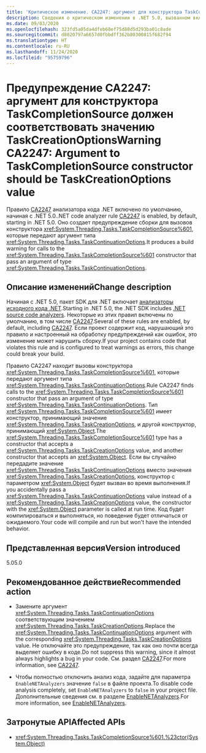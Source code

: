 ```yaml
---
title: 'Критическое изменение. CA2247: аргумент для конструктора TaskCompletionSource должен соответствовать значению TaskCreationOptions'
description: Сведения о критическом изменении в .NET 5.0, вызванном включением правила анализа кода CA2247.
ms.date: 09/03/2020
ms.openlocfilehash: 323fd5a05da4dfeb68ef75d88d5d293ba01c8ade
ms.sourcegitcommit: d8020797a6657d0fbbdff362b80300815f682f94
ms.translationtype: HT
ms.contentlocale: ru-RU
ms.lasthandoff: 11/24/2020
ms.locfileid: "95759796"
---
```

# <a name="warning-ca2247-argument-to-taskcompletionsource-constructor-should-be-taskcreationoptions-value"></a><span data-ttu-id="d4daf-103">Предупреждение CA2247: аргумент для конструктора TaskCompletionSource должен соответствовать значению TaskCreationOptions</span><span class="sxs-lookup"><span data-stu-id="d4daf-103">Warning CA2247: Argument to TaskCompletionSource constructor should be TaskCreationOptions value</span></span>

<span data-ttu-id="d4daf-104">Правило [CA2247](/visualstudio/code-quality/ca2247) анализатора кода .NET включено по умолчанию, начиная с .NET 5.0.</span><span class="sxs-lookup"><span data-stu-id="d4daf-104">.NET code analyzer rule [CA2247](/visualstudio/code-quality/ca2247) is enabled, by default, starting in .NET 5.0.</span></span> <span data-ttu-id="d4daf-105">Оно создает предупреждение сборки для вызовов конструктора <xref:System.Threading.Tasks.TaskCompletionSource%601>, которые передают аргумент типа <xref:System.Threading.Tasks.TaskContinuationOptions>.</span><span class="sxs-lookup"><span data-stu-id="d4daf-105">It produces a build warning for calls to the <xref:System.Threading.Tasks.TaskCompletionSource%601> constructor that pass an argument of type <xref:System.Threading.Tasks.TaskContinuationOptions>.</span></span>

## <a name="change-description"></a><span data-ttu-id="d4daf-106">Описание изменений</span><span class="sxs-lookup"><span data-stu-id="d4daf-106">Change description</span></span>

<span data-ttu-id="d4daf-107">Начиная с .NET 5.0, пакет SDK для .NET включает [анализаторы исходного кода .NET](../../../../fundamentals/code-analysis/overview.md).</span><span class="sxs-lookup"><span data-stu-id="d4daf-107">Starting in .NET 5.0, the .NET SDK includes [.NET source code analyzers](../../../../fundamentals/code-analysis/overview.md).</span></span> <span data-ttu-id="d4daf-108">Некоторые из этих правил включены по умолчанию, в том числе [CA2247](/visualstudio/code-quality/ca2247).</span><span class="sxs-lookup"><span data-stu-id="d4daf-108">Several of these rules are enabled, by default, including [CA2247](/visualstudio/code-quality/ca2247).</span></span> <span data-ttu-id="d4daf-109">Если проект содержит код, нарушающий это правило и настроенный на обработку предупреждений как ошибок, это изменение может нарушить сборку.</span><span class="sxs-lookup"><span data-stu-id="d4daf-109">If your project contains code that violates this rule and is configured to treat warnings as errors, this change could break your build.</span></span>

<span data-ttu-id="d4daf-110">Правило CA2247 находит вызовы конструктора <xref:System.Threading.Tasks.TaskCompletionSource%601>, которые передают аргумент типа <xref:System.Threading.Tasks.TaskContinuationOptions>.</span><span class="sxs-lookup"><span data-stu-id="d4daf-110">Rule CA2247 finds calls to the <xref:System.Threading.Tasks.TaskCompletionSource%601> constructor that pass an argument of type <xref:System.Threading.Tasks.TaskContinuationOptions>.</span></span> <span data-ttu-id="d4daf-111">Тип <xref:System.Threading.Tasks.TaskCompletionSource%601> имеет конструктор, принимающий значение <xref:System.Threading.Tasks.TaskCreationOptions>, и другой конструктор, принимающий <xref:System.Object>.</span><span class="sxs-lookup"><span data-stu-id="d4daf-111">The <xref:System.Threading.Tasks.TaskCompletionSource%601> type has a constructor that accepts a <xref:System.Threading.Tasks.TaskCreationOptions> value, and another constructor that accepts an <xref:System.Object>.</span></span> <span data-ttu-id="d4daf-112">Если вы случайно передадите значение <xref:System.Threading.Tasks.TaskContinuationOptions> вместо значения <xref:System.Threading.Tasks.TaskCreationOptions>, конструктор с параметром <xref:System.Object> будет вызван во время выполнения.</span><span class="sxs-lookup"><span data-stu-id="d4daf-112">If you accidentally pass a <xref:System.Threading.Tasks.TaskContinuationOptions> value instead of a <xref:System.Threading.Tasks.TaskCreationOptions> value, the constructor with the <xref:System.Object> parameter is called at run time.</span></span> <span data-ttu-id="d4daf-113">Код будет компилироваться и выполняться, но поведение будет отличаться от ожидаемого.</span><span class="sxs-lookup"><span data-stu-id="d4daf-113">Your code will compile and run but won't have the intended behavior.</span></span>

## <a name="version-introduced"></a><span data-ttu-id="d4daf-114">Представленная версия</span><span class="sxs-lookup"><span data-stu-id="d4daf-114">Version introduced</span></span>

<span data-ttu-id="d4daf-115">5.0</span><span class="sxs-lookup"><span data-stu-id="d4daf-115">5.0</span></span>

## <a name="recommended-action"></a><span data-ttu-id="d4daf-116">Рекомендованное действие</span><span class="sxs-lookup"><span data-stu-id="d4daf-116">Recommended action</span></span>

- <span data-ttu-id="d4daf-117">Замените аргумент <xref:System.Threading.Tasks.TaskContinuationOptions> соответствующим значением <xref:System.Threading.Tasks.TaskCreationOptions>.</span><span class="sxs-lookup"><span data-stu-id="d4daf-117">Replace the <xref:System.Threading.Tasks.TaskContinuationOptions> argument with the corresponding <xref:System.Threading.Tasks.TaskCreationOptions> value.</span></span> <span data-ttu-id="d4daf-118">Не отключайте это предупреждение, так как оно почти всегда выделяет ошибку в коде.</span><span class="sxs-lookup"><span data-stu-id="d4daf-118">Do not suppress this warning, since it almost always highlights a bug in your code.</span></span> <span data-ttu-id="d4daf-119">См. раздел [CA2247](/visualstudio/code-quality/ca2247).</span><span class="sxs-lookup"><span data-stu-id="d4daf-119">For more information, see [CA2247](/visualstudio/code-quality/ca2247).</span></span>

- <span data-ttu-id="d4daf-120">Чтобы полностью отключить анализ кода, задайте для параметра `EnableNETAnalyzers` значение `false` в файле проекта.</span><span class="sxs-lookup"><span data-stu-id="d4daf-120">To disable code analysis completely, set `EnableNETAnalyzers` to `false` in your project file.</span></span> <span data-ttu-id="d4daf-121">Дополнительные сведения см. в разделе [EnableNETAnalyzers](../../../project-sdk/msbuild-props.md#enablenetanalyzers).</span><span class="sxs-lookup"><span data-stu-id="d4daf-121">For more information, see [EnableNETAnalyzers](../../../project-sdk/msbuild-props.md#enablenetanalyzers).</span></span>

## <a name="affected-apis"></a><span data-ttu-id="d4daf-122">Затронутые API</span><span class="sxs-lookup"><span data-stu-id="d4daf-122">Affected APIs</span></span>

- <xref:System.Threading.Tasks.TaskCompletionSource%601.%23ctor(System.Object)>

<!--

### Affected APIs

- ``M:System.Threading.Tasks.TaskCompletionSource`1.#ctor(System.Object)``

### Category

Code analysis

-->
